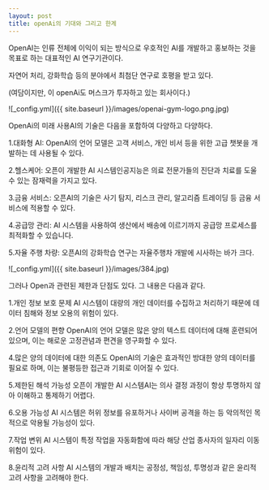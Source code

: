 ```yaml
---
layout: post
title: openAi의 기대와 그리고 한계
---
```


OpenAI는 인류 전체에 이익이 되는 방식으로 우호적인 AI를 개발하고 홍보하는 것을 목표로 하는 대표적인 AI 연구기관이다. 

자연어 처리, 강화학습 등의 분야에서 최첨단 연구로 호평을 받고 있다.

(여담이지만, 이 openAi도 머스크가 투자하고 있는 회사이다.)

![_config.yml]({{ site.baseurl }}/images/openai-gym-logo.png.jpg)




OpenAi의 미래 사용AI의 기술은 다음을 포함하여 다양하고 다양하다.

1.대화형 AI: OpenAI의 언어 모델은 고객 서비스, 개인 비서 등을 위한 고급 챗봇을 개발하는 데 사용될 수 있다.

2.헬스케어: 오픈이 개발한 AI 시스템인공지능은 의료 전문가들의 진단과 치료를 도울 수 있는 잠재력을 가지고 있다.

3.금융 서비스: 오픈AI의 기술은 사기 탐지, 리스크 관리, 알고리즘 트레이딩 등 금융 서비스에 적용할 수 있다.

4.공급망 관리: AI 시스템을 사용하여 생산에서 배송에 이르기까지 공급망 프로세스를 최적화할 수 있습니다.

5.자율 주행 차량: 오픈AI의 강화학습 연구는 자율주행차 개발에 시사하는 바가 크다.



![_config.yml]({{ site.baseurl }}/images/384.jpg)

그러나 Open과 관련된 제한과 단점도 있다. 그 내용은 다음과 같다.


1.개인 정보 보호 문제
 AI 시스템이 대량의 개인 데이터를 수집하고 처리하기 때문에 데이터 침해와 정보 오용의 위험이 있다.

2.언어 모델의 편향
 OpenAI의 언어 모델은 많은 양의 텍스트 데이터에 대해 훈련되어 있으며, 이는 해로운 고정관념과 편견을 영구화할 수 있다.

4.많은 양의 데이터에 대한 의존도
 OpenAI의 기술은 효과적인 방대한 양의 데이터를 필요로 하며, 이는 불평등한 접근과 기회로 이어질 수 있다.

5.제한된 해석 가능성
 오픈이 개발한 AI 시스템AI는 의사 결정 과정이 항상 투명하지 않아 이해하고 통제하기 어렵다.

6.오용 가능성
 AI 시스템은 허위 정보를 유포하거나 사이버 공격을 하는 등 악의적인 목적으로 악용될 가능성이 있다.

7.작업 변위
 AI 시스템이 특정 작업을 자동화함에 따라 해당 산업 종사자의 일자리 이동 위험이 있다.

8.윤리적 고려 사항
 AI 시스템의 개발과 배치는 공정성, 책임성, 투명성과 같은 윤리적 고려 사항을 고려해야 한다.



